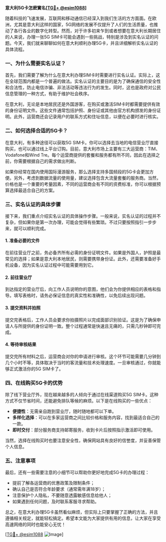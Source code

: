 **意大利5G卡怎麽實名[[TG💪+ @esim1088](https://t.me/s/esim1088)]**

随着科技的飞速发展，互联网和移动通信已经深入到我们生活的方方面面。在欧洲，尤其是意大利这样的国家，5G网络的发展不仅提升了人们的生活质量，也推动了各行各业的数字化转型。然而，对于许多初来乍到或者想要在意大利长期居住的人来说，办理一张5G SIM卡可能会遇到一些挑战，特别是涉及到实名认证的问题。今天，我们就来聊聊如何在意大利顺利办理5G卡，并且详细解析实名认证的具体流程。

### 一、为什么需要实名认证？

首先，我们需要了解为什么在意大利办理SIM卡时需要进行实名认证。实际上，这在全球范围内都是一个普遍的做法。实名认证的主要目的是为了确保通信的安全性和合法性，防止电信诈骗、非法活动等违法行为的发生。同时，这也是政府对公民信息管理的一种方式，有助于维护社会秩序。

在意大利，无论是本地居民还是外国游客，在购买或激活SIM卡时都需要提供有效的身份证明文件。这些文件通常包括护照、身份证或其他由官方机构颁发的身份证明。此外，运营商还会记录用户的联系方式和住址信息，以便在必要时进行核实。

### 二、如何选择合适的5G卡？

在意大利，有多种途径可以获取5G SIM卡。你可以选择去当地的电信营业厅直接购买，也可以通过线上平台订购。目前，意大利市场上主要有三大运营商：TIM、Vodafone和Wind Tre。每个运营商提供的套餐和服务都有所不同，因此在选择之前，你需要根据自己的需求做出判断。

如果你经常在国内使用国际漫游服务，那么选择支持多国频段的5G卡会更加方便。另外，考虑到数据流量的使用量，建议选择包含大流量套餐的服务商。当然，价格也是一个重要的考量因素，不同的运营商会有不同的资费标准，你可以根据预算选择最适合自己的方案。

### 三、实名认证的具体步骤

接下来，我们重点介绍实名认证的具体操作步骤。一般来说，实名认证的过程并不复杂，但如果你是第一次办理，可能会觉得有些繁琐。不过只要按照指引一步步来，就可以顺利完成。

#### 1. 准备必要的文件

在前往营业厅之前，务必备齐所有必需的身份证明文件。如果是外国人，护照是最常见的选择；如果是意大利本地居民，则需要携带身份证。此外，还需要准备好手机设备，因为实名认证过程中可能需要用到它。

#### 2. 前往营业厅

到达指定的营业厅后，向工作人员说明你的意图，他们会为你提供相应的表格和指导。填写表格时，请务必保证信息的真实性和准确性，以免后续出现问题。

#### 3. 提交资料并拍照

提交完表格后，工作人员会要求你拍摄照片以完成面部识别验证。这是为了确保申请人与所提供的身份证明一致。整个过程通常是快速且无痛的，只需几秒钟即可完成。

#### 4. 等待审核结果

提交完所有材料之后，运营商会对你的申请进行审核。这个环节可能需要几分钟到几个小时不等，具体取决于当时的客流量和技术处理速度。一旦审核通过，你就能够正式激活你的5G SIM卡了。

### 四、在线购买5G卡的优势

除了线下营业厅外，现在越来越多的人倾向于通过在线渠道购买5G SIM卡。这种方式不仅节省时间，还能避免排队等候的麻烦。以下是在线购买的一些优点：

- **便捷性**：无需亲自跑到营业厅，随时随地都可以下单。
- **多样化选择**：可以在多家运营商之间比较价格和服务内容，找到最适合自己的一款。
- **即时交付**：部分服务商支持邮寄服务，收到卡片后按照指示激活即可使用。

当然，选择在线购买时也要注意安全性，确保网站具有良好的信誉度，并妥善保管个人信息。

### 五、注意事项

最后，还有一些需要注意的小细节可以帮助你更好地完成5G卡的办理过程：

- 提前了解各运营商的优惠政策及限制条件；
- 确认自己是否符合年龄要求（通常需年满18岁）；
- 注意保护个人隐私，不要随意透露敏感信息给他人；
- 如果遇到任何问题，及时联系客服寻求帮助。

总之，在意大利办理5G卡虽然看似麻烦，但实际上只要掌握了正确的方法，并且遵循相关规定，就能轻松搞定。希望本文能为大家提供有用的信息，让大家在享受高速网络的同时也能安心无忧！

[[TG💪+ @esim1088](https://t.me/s/esim1088) ![Image](https://i.postimg.cc/4NQfJmqS/Snipaste-2025-05-13-00-14-12.png)]